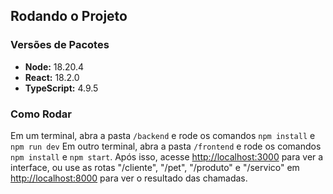 ## Rodando o Projeto

### Versões de Pacotes
- **Node:** 18.20.4  
- **React:** 18.2.0  
- **TypeScript:** 4.9.5

### Como Rodar
Em um terminal, abra a pasta `/backend` e rode os comandos `npm install` e `npm run dev`
Em outro terminal, abra a pasta `/frontend` e rode os comandos `npm install` e `npm start`.
Após isso, acesse [http://localhost:3000](http://localhost:3000) para ver a interface, ou use as rotas "/cliente", "/pet", "/produto" e "/servico" em [http://localhost:8000](http://localhost:8000) para ver o resultado das chamadas.
